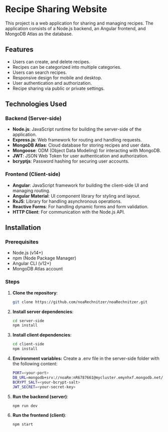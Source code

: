 # Recipe Sharing Website

This project is a web application for sharing and managing recipes. The application consists of a Node.js backend, an Angular frontend, and MongoDB Atlas as the database.

## Features

- Users can create, and delete recipes.
- Recipes can be categorized into multiple categories.
- Users can search  recipes.
- Responsive design for mobile and desktop.
- User authentication and authorization.
- Recipe sharing via public or private settings.

## Technologies Used

### Backend (Server-side)
- **Node.js**: JavaScript runtime for building the server-side of the application.
- **Express.js**: Web framework for routing and handling requests.
- **MongoDB Atlas**: Cloud database for storing recipes and user data.
- **Mongoose**: ODM (Object Data Modeling) for interacting with MongoDB.
- **JWT**: JSON Web Token for user authentication and authorization.
- **bcryptjs**: Password hashing for securing user accounts.

### Frontend (Client-side)
- **Angular**: JavaScript framework for building the client-side UI and managing routing.
- **Angular Material**: UI component library for styling and layout.
- **RxJS**: Library for handling asynchronous operations.
- **Reactive Forms**: For handling dynamic forms and form validation.
- **HTTP Client**: For communication with the Node.js API.

## Installation

### Prerequisites
- Node.js (v14+)
- npm (Node Package Manager)
- Angular CLI (v12+)
- MongoDB Atlas account

### Steps

1. **Clone the repository**:
   ```bash
   git clone https://github.com/noaRechnitzer/noaRechnitzer.git
2. **Install server dependencies**:
   ```bash
   cd server-side
   npm install
3. **Install client dependencies**:
   ```bash
   cd client-side
   npm install
4. **Environment variables:** Create a .env file in the server-side folder with the following content:
   ```bash
   PORT=<your-port>
   DB_URL=mongodb+srv://noaRe:nR6787661@mycluster.emynhxf.mongodb.net/recipe_siteDB?retryWrites=true&w=majority&appName=MyCluster
   BCRYPT_SALT=<your-bcrypt-salt>
   JWT_SECRET=<your-secret-key>
5. **Run the backend (server)**:
   ```bash
   npm run dev
5. **Run the frontend  (client)**:
   ```bash
   npm start
